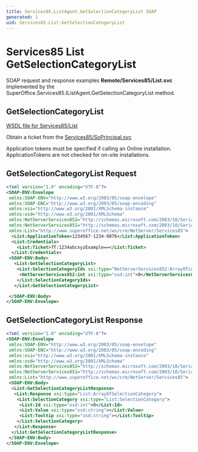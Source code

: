 ```yaml
---
title: Services85.ListAgent.GetSelectionCategoryList SOAP
generated: 1
uid: Services85-List-GetSelectionCategoryList
---
```


# Services85 List GetSelectionCategoryList

SOAP request and response examples **Remote/Services85/List.svc**
Implemented by the <see cref="M:SuperOffice.Services85.IListAgent.GetSelectionCategoryList">SuperOffice.Services85.IListAgent.GetSelectionCategoryList</see> method.

## GetSelectionCategoryList

[WSDL file for Services85/List](../Services85-List.md)

Obtain a ticket from the [Services85/SoPrincipal.svc](../SoPrincipal/index.md)

Application tokens must be specified if calling an Online installation. ApplicationTokens are not checked for on-site installations.

## GetSelectionCategoryList Request

```xml
<?xml version="1.0" encoding="UTF-8"?>
<SOAP-ENV:Envelope
 xmlns:SOAP-ENV="http://www.w3.org/2003/05/soap-envelope"
 xmlns:SOAP-ENC="http://www.w3.org/2003/05/soap-encoding"
 xmlns:xsi="http://www.w3.org/2001/XMLSchema-instance"
 xmlns:xsd="http://www.w3.org/2001/XMLSchema"
 xmlns:NetServerServices852="http://schemas.microsoft.com/2003/10/Serialization/Arrays"
 xmlns:NetServerServices851="http://schemas.microsoft.com/2003/10/Serialization/"
 xmlns:List="http://www.superoffice.net/ws/crm/NetServer/Services85">
  <List:ApplicationToken>1234567-1234-9876</List:ApplicationToken>
  <List:Credentials>
    <List:Ticket>7T:1234abcxyzExample==</List:Ticket>
  </List:Credentials>
 <SOAP-ENV:Body>
   <List:GetSelectionCategoryList>
    <List:SelectionCategoryIds xsi:type="NetServerServices852:ArrayOfint">
     <NetServerServices852:int xsi:type="xsd:int">0</NetServerServices852:int>
    </List:SelectionCategoryIds>
   </List:GetSelectionCategoryList>

 </SOAP-ENV:Body>
</SOAP-ENV:Envelope>

```

## GetSelectionCategoryList Response

```xml
<?xml version="1.0" encoding="UTF-8"?>
<SOAP-ENV:Envelope
 xmlns:SOAP-ENV="http://www.w3.org/2003/05/soap-envelope"
 xmlns:SOAP-ENC="http://www.w3.org/2003/05/soap-encoding"
 xmlns:xsi="http://www.w3.org/2001/XMLSchema-instance"
 xmlns:xsd="http://www.w3.org/2001/XMLSchema"
 xmlns:NetServerServices852="http://schemas.microsoft.com/2003/10/Serialization/Arrays"
 xmlns:NetServerServices851="http://schemas.microsoft.com/2003/10/Serialization/"
 xmlns:List="http://www.superoffice.net/ws/crm/NetServer/Services85">
 <SOAP-ENV:Body>
  <List:GetSelectionCategoryListResponse>
   <List:Response xsi:type="List:ArrayOfSelectionCategory">
    <List:SelectionCategory xsi:type="List:SelectionCategory">
     <List:Id xsi:type="xsd:int">0</List:Id>
     <List:Value xsi:type="xsd:string"></List:Value>
     <List:Tooltip xsi:type="xsd:string"></List:Tooltip>
    </List:SelectionCategory>
   </List:Response>
  </List:GetSelectionCategoryListResponse>
 </SOAP-ENV:Body>
</SOAP-ENV:Envelope>

```
